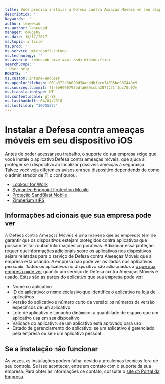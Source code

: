 ```yaml
---
title: Você precisa instalar a Defesa contra Ameaças Móveis em seu dispositivo iOS | Microsoft Docs
description: ''
keywords: ''
author: lenewsad
ms.author: lanewsad
manager: dougeby
ms.date: 10/17/2017
ms.topic: article
ms.prod: ''
ms.service: microsoft-intune
ms.technology: ''
ms.assetid: 5b9ee20b-3c4e-4461-86d3-6fd26e7f71a6
searchScope:
- User help
ROBOTS: ''
ms.custom: intune-enduser
ms.openlocfilehash: 061a372c38090d74adddbfbce34505be987448e9
ms.sourcegitcommit: 7f46e9990797bdfa669ccba2077721f1bc70c07e
ms.translationtype: HT
ms.contentlocale: pt-BR
ms.lasthandoff: 04/04/2018
ms.locfileid: "30755327"
---
```

# <a name="install-mobile-threat-defense-on-your-ios-device"></a>Instalar a Defesa contra ameaças móveis em seu dispositivo iOS


Antes de poder acessar seu trabalho, o suporte de sua empresa exige que você instale o aplicativo Defesa contra ameaças móveis, que ajuda a proteger seu dispositivo ao localizar possíveis ameaças à segurança. Talvez você veja diferentes avisos em seu dispositivo dependendo de como o administrador de TI o configurou.


* [Lookout for Work](you-are-prompted-to-install-lookout-for-work-ios.md)
* [Symantec Endpoint Protection Mobile](you-are-prompted-to-install-skycure-ios.md)
* [Proteção SandBlast Mobile](you-are-prompted-to-install-sandblast-ios.md)
* [Zimperium zIPS](you-are-prompted-to-install-zips-ios.md)

## <a name="additional-information-your-company-can-see"></a>Informações adicionais que sua empresa pode ver

A Defesa contra Ameaças Móveis é uma maneira que as empresas têm de garantir que os dispositivos estejam protegidos contra aplicativos que possam tentar roubar informações corporativas. Adicionar essa proteção requer que informações adicionais sobre os aplicativos nos dispositivos sejam relatadas para o serviço de Defesa contra Ameaças Móveis que a empresa está usando. A empresa não pode ver os dados nos aplicativos pessoais. Todos os aplicativos no dispositivo são adicionados a [o que sua empresa pode ver](what-info-can-your-company-see-when-you-enroll-your-device-in-intune.md) quando um serviço de Defesa contra Ameaças Móveis é usado. Estas são as partes do aplicativo que sua empresa pode ver:

*   Nome do aplicativo
* ID do aplicativo: o nome exclusivo que identifica o aplicativo na loja de aplicativos
*   Versão do aplicativo e número curto da versão: os números de versão específicos de um aplicativo
* Lote de aplicativo e tamanho dinâmico: a quantidade de espaço que um aplicativo usa em seu dispositivo
* Validade do aplicativo: se um aplicativo está aprovado para uso
*   Estado de gerenciamento do aplicativo: se um aplicativo é gerenciado pela empresa ou se é um aplicativo pessoal

## <a name="if-the-installation-doesnt-work"></a>Se a instalação não funcionar

Às vezes, as instalações podem falhar devido a problemas técnicos fora de seu controle. Se isso acontecer, entre em contato com o suporte da sua empresa. Para obter as informações de contato, consulte o [site do Portal da Empresa](https://portal.manage.microsoft.com#HelpDeskDialog).
